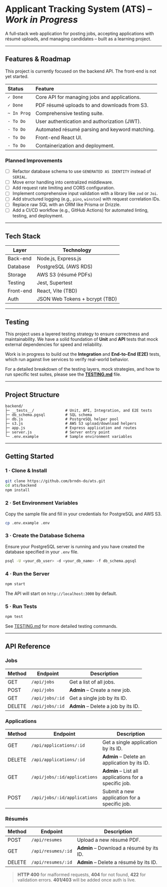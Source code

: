 # Applicant Tracking System (ATS) – *Work in Progress*

A full‑stack web application for posting jobs, accepting applications with résumé uploads, and managing candidates – built as a learning project.

---

## Features & Roadmap

This project is currently focused on the backend API. The front-end is not yet started.

| Status      | Feature                                       |
| :---------- | :-------------------------------------------- |
| `✓ Done`    | Core API for managing jobs and applications.  |
| `✓ Done`    | PDF résumé uploads to and downloads from S3.  |
| `~ In Prog` | Comprehensive testing suite.                  |
| `- To Do`   | User authentication and authorization (JWT).  |
| `- To Do`   | Automated résumé parsing and keyword matching.|
| `- To Do`   | Front-end React UI.                           |
| `- To Do`   | Containerization and deployment.              |

### Planned Improvements

- [ ] Refactor database schema to use `GENERATED AS IDENTITY` instead of `SERIAL`.
- [ ] Move error handling into centralized middleware.
- [ ] Add request rate limiting and CORS configuration.
- [ ] Implement comprehensive input validation with a library like `zod` or `Joi`.
- [ ] Add structured logging (e.g., `pino`, `winston`) with request correlation IDs.
- [ ] Replace raw SQL with an ORM like Prisma or Drizzle.
- [ ] Add a CI/CD workflow (e.g., GitHub Actions) for automated linting, testing, and deployment.

---

## Tech Stack

| Layer     | Technology                     |
| --------- | ------------------------------ |
| Back-end  | Node.js, Express.js            |
| Database  | PostgreSQL (AWS RDS)           |
| Storage   | AWS S3 (résumé PDFs)           |
| Testing   | Jest, Supertest                |
| Front-end | React, Vite (TBD)              |
| Auth      | JSON Web Tokens + bcrypt (TBD) |

---

## Testing

This project uses a layered testing strategy to ensure correctness and maintainability. We have a solid foundation of **Unit** and **API** tests that mock external dependencies for speed and reliability.

Work is in progress to build out the **Integration** and **End-to-End (E2E)** tests, which run against live services to verify real-world behavior.

For a detailed breakdown of the testing layers, mock strategies, and how to run specific test suites, please see the **[TESTING.md](backend/TESTING.md)** file.

---

## Project Structure

```
backend/
├─ __tests__/              # Unit, API, Integration, and E2E tests
├─ db_schema.pgsql         # SQL schema
├─ db.js                   # PostgreSQL helper pool
├─ s3.js                   # AWS S3 upload/download helpers
├─ app.js                  # Express application and routes
├─ server.js               # Server entry point
└─ .env.example            # Sample environment variables
```

---

## Getting Started

### 1 · Clone & Install

```bash
git clone https://github.com/brndn-do/ats.git
cd ats/backend
npm install
```

### 2 · Set Environment Variables

Copy the sample file and fill in your credentials for PostgreSQL and AWS S3.

```bash
cp .env.example .env
```

### 3 · Create the Database Schema

Ensure your PostgreSQL server is running and you have created the database specified in your `.env` file.

```bash
psql -U <your_db_user> -d <your_db_name> -f db_schema.pgsql
```

### 4 · Run the Server

```bash
npm start
```

The API will start on `http://localhost:3000` by default.

### 5 · Run Tests

```bash
npm test
```

See [TESTING.md](TESTING.md) for more detailed testing commands.

---

## API Reference

### Jobs

| Method | Endpoint                     | Description                             |
| ------ | ---------------------------- | --------------------------------------- |
| GET    | `/api/jobs`                  | Get a list of all jobs.                 |
| POST   | `/api/jobs`                  | **Admin** – Create a new job.           |
| GET    | `/api/jobs/:id`              | Get a single job by its ID.             |
| DELETE | `/api/jobs/:id`              | **Admin** – Delete a job by its ID.     |

### Applications

| Method | Endpoint                | Description                          |
| ------ | ----------------------- | ------------------------------------ |
| GET    | `/api/applications/:id` | Get a single application by its ID.  |
| DELETE | `/api/applications/:id` | **Admin** – Delete an application by its ID. |
| GET    | `/api/jobs/:id/applications` | **Admin** – List all applications for a specific job. |
| POST   | `/api/jobs/:id/applications` | Submit a new application for a specific job. |

### Résumés

| Method | Endpoint           | Description                          |
| ------ | ------------------ | ------------------------------------ |
| POST   | `/api/resumes`     | Upload a new résumé PDF.             |
| GET    | `/api/resumes/:id` | **Admin** – Download a résumé by its ID. |
| DELETE | `/api/resumes/:id` | **Admin** – Delete a résumé by its ID. |

> **HTTP 400** for malformed requests, **404** for not found, **422** for validation errors. **401/403** will be added once auth is live.

